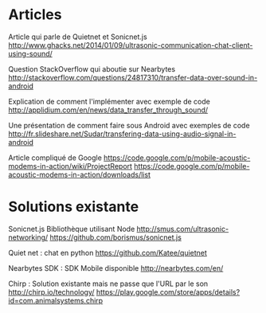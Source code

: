 

# Articles

Article qui parle de Quietnet et Sonicnet.js
http://www.ghacks.net/2014/01/09/ultrasonic-communication-chat-client-using-sound/

Question StackOverflow qui aboutie sur Nearbytes 
http://stackoverflow.com/questions/24817310/transfer-data-over-sound-in-android

Explication de comment l'implémenter avec exemple de code
http://applidium.com/en/news/data_transfer_through_sound/

Une présentation de comment faire sous Android avec exemples de code
http://fr.slideshare.net/Sudar/transfering-data-using-audio-signal-in-android

Article compliqué de Google
https://code.google.com/p/mobile-acoustic-modems-in-action/wiki/ProjectReport
https://code.google.com/p/mobile-acoustic-modems-in-action/downloads/list


# Solutions existante

Sonicnet.js Bibliothèque utilisant Node
http://smus.com/ultrasonic-networking/
https://github.com/borismus/sonicnet.js

Quiet net : chat en python
https://github.com/Katee/quietnet

Nearbytes SDK : SDK Mobile disponible
http://nearbytes.com/en/

Chirp : Solution existante mais ne passe que l'URL par le son
http://chirp.io/technology/
https://play.google.com/store/apps/details?id=com.animalsystems.chirp


